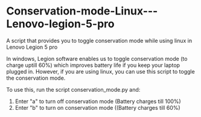 # Conservation-mode-Linux---Lenovo-legion-5-pro
A script that provides you to toggle conservation mode while using linux in Lenovo Legion 5 pro

In windows, Legion software enables us to toggle conservation mode (to charge uptill 60%) which improves battery life if you keep your laptop plugged in. However, if you are using linux, you can use this script to toggle the conservation mode.

To use this, run the script conservation_mode.py and:

1. Enter "a" to turn off conservation mode (Battery charges till 100%)
2. Enter "b" to turn on conservation mode ((Battery charges till 60%)

